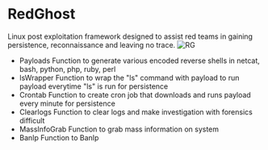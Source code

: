# RedGhost
Linux post exploitation framework designed to assist red teams in gaining persistence, reconnaissance and leaving no trace. 
![RG](https://user-images.githubusercontent.com/44454186/60026216-b4885e80-968a-11e9-8986-e25cf5922908.PNG)
- Payloads
Function to generate various encoded reverse shells in
netcat, bash, python, php, ruby, perl
- lsWrapper 
Function to wrap the "ls" command with payload to run payload everytime "ls" is run for persistence 
- Crontab
Function to create cron job that downloads and runs payload every minute for persistence
- Clearlogs
Function to clear logs and make investigation with forensics difficult
- MassInfoGrab
Function to grab mass information on system
- BanIp
Function to BanIp
